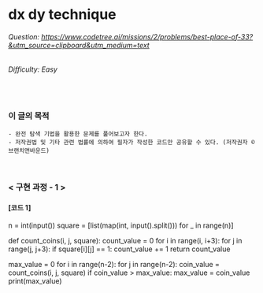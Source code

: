 # dx dy technique
###### Question: https://www.codetree.ai/missions/2/problems/best-place-of-33?&utm_source=clipboard&utm_medium=text
###### Difficulty: Easy
<br/>

### 이 글의 목적
    - 완전 탐색 기법을 활용한 문제를 풀어보고자 한다.
    - 저작권법 및 기타 관련 법률에 의하여 필자가 작성한 코드만 공유할 수 있다. (저작권자 © 브랜치앤바운드)
<br/>

### < 구현 과정 - 1 >

#### [코드 1]
n = int(input())
square = [list(map(int, input().split())) for _ in range(n)]

def count_coins(i, j, square):
    count_value = 0
    for i in range(i, i+3):
        for j in range(j, j+3):
            if square[i][j] == 1:
                count_value += 1
    return count_value


max_value = 0
for i in range(n-2):
    for j in range(n-2):
        coin_value = count_coins(i, j, square)
        if coin_value > max_value:
            max_value = coin_value
print(max_value)
